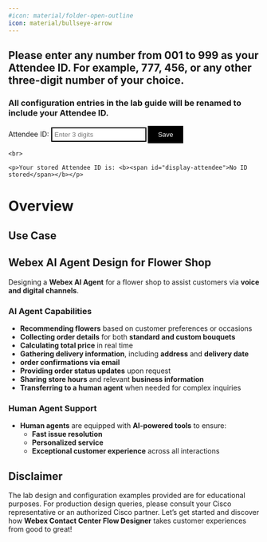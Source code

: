 ```yaml
---
#icon: material/folder-open-outline
icon: material/bullseye-arrow
---
```

<script>
    // Function to initialize and handle form submission
    function setupAttendeeForm() {
        const form = document.getElementById('attendee-form');
        const displayAttendee = document.getElementById('display-attendee');
        const attendeeInput = document.getElementById('attendee');

        // Load stored Attendee ID on page load
        const storedAttendeeID = localStorage.getItem('attendeeID');
        if (storedAttendeeID) {
            attendeeInput.value = storedAttendeeID;
            displayAttendee.textContent = storedAttendeeID;
        }

        // Restrict input to only allow three digits
        attendeeInput.addEventListener('input', function() {
            this.value = this.value.replace(/\D/g, '').slice(0, 3);
        });

        // Handle form submission
        form.addEventListener('submit', function(event) {
            event.preventDefault();
            const attendeeIDInput = attendeeInput.value;

            if (attendeeIDInput && attendeeIDInput.length === 3) {
                // Store the Attendee ID in local storage
                localStorage.setItem('attendeeID', attendeeIDInput);

                // Update the displayed Attendee ID
                displayAttendee.textContent = attendeeIDInput;
            } else {
                alert('Please enter exactly 3 digits.');
            }
        });
    }

    // Wait for the DOM content to be fully loaded
    document.addEventListener('DOMContentLoaded', setupAttendeeForm);
    
    document.addEventListener('DOMContentLoaded', function() {
        const attendeeID = localStorage.getItem('attendeeID') || 'Not Set';
        const attendeePlaceholder = document.getElementById('attendee-id-placeholder');

        if (attendeePlaceholder) {
            attendeePlaceholder.textContent = attendeeID;
        }
    });
</script>

<style>
    /* Style for the button */
    button {
        background-color: black;
        color: white;
        border: none;
        padding: 10px 20px;
        cursor: pointer;
    }

    /* Style for the input element */
    input[type="text"] {
        border: 2px solid black;
        padding: 5px;
    }
</style>

<!-- Markdown content with embedded HTML -->
<div>
    <h2>Please enter any number from 001 to 999 as your Attendee ID. For example, 777, 456, or any other three-digit number of your choice.</h2> 
    <h3>All configuration entries in the lab guide will be renamed to include your Attendee ID.</h3>
    <form id="attendee-form">
        <label for="attendee">Attendee ID:</label>
        <input type="text" id="attendee" name="attendee" placeholder="Enter 3 digits" required>
        <button type="submit">Save</button>
    </form>

    <br>

    <p>Your stored Attendee ID is: <b><span id="display-attendee">No ID stored</span></b></p>
</div>


# Overview

## Use Case 

## Webex AI Agent Design for Flower Shop

Designing a **Webex AI Agent** for a flower shop to assist customers via **voice and digital channels**.

### AI Agent Capabilities

- **Recommending flowers** based on customer preferences or occasions  
- **Collecting order details** for both **standard and custom bouquets**  
- **Calculating total price** in real time  
- **Gathering delivery information**, including **address** and **delivery date**  
- **order confirmations via email**  
- **Providing order status updates** upon request  
- **Sharing store hours** and relevant **business information**  
- **Transferring to a human agent** when needed for complex inquiries  

### Human Agent Support

- **Human agents** are equipped with **AI-powered tools** to ensure:
  - **Fast issue resolution**  
  - **Personalized service**  
  - **Exceptional customer experience** across all interactions


## Disclaimer
The lab design and configuration examples provided are for educational purposes. For production design queries, please consult your Cisco representative or an authorized Cisco partner.
Let’s get started and discover how **Webex Contact Center Flow Designer** takes customer experiences from good to great!

